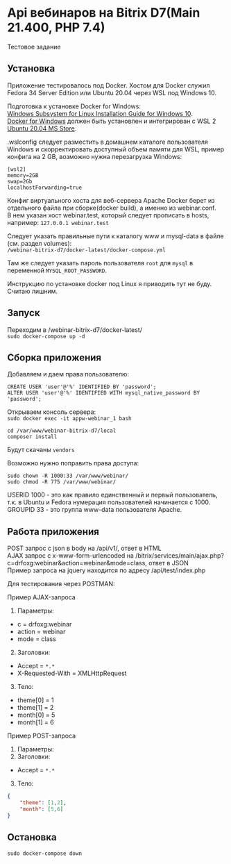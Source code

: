 # Api вебинаров на Bitrix D7(Main 21.400, PHP 7.4)
Тестовое задание
## Установка
Приложение тестировалось под Docker.
Хостом для Docker служил Fedora 34 Server Edition или Ubuntu 20.04 через WSL под Windows 10.  

Подготовка к установке Docker for Windows:  
[Windows Subsystem for Linux Installation Guide for Windows 10](https://docs.microsoft.com/en-us/windows/wsl/install-win10).  
[Docker for Windows](https://desktop.docker.com/win/stable/amd64/Docker%20Desktop%20Installer.exe) должен быть установлен и интегрирован с WSL 2 [Ubuntu 20.04 MS Store](https://www.microsoft.com/en-us/p/ubuntu-2004-lts/9n6svws3rx71?activetab=pivot:overviewtab).

.wslconfig следует разместить в домашнем каталоге пользователя Windows и скорректировать доступный объем памяти для WSL, пример конфига на 2 GB, возможно нужна перезагрузка Windows:  
```
[wsl2]  
memory=2GB  
swap=2Gb  
localhostForwarding=true
```

Конфиг виртуального хоста для веб-сервера Apache Docker берет из отдельного файла при сборке(docker build), а именно из webinar.conf.  
В нем указан хост webinar.test, который следует прописать в hosts, например: `127.0.0.1 webinar.test`  

Следует указать правильные пути к каталогу www и mysql-data в файле (см. раздел volumes):  
`/webinar-bitrix-d7/docker-latest/docker-compose.yml`  

Там же следует указать пароль пользователя `root` для `mysql` в переменной `MYSQL_ROOT_PASSWORD`.  
  
Инструкцию по установке docker под Linux я приводить тут не буду. Считаю лишним.

## Запуск
Переходим в /webinar-bitrix-d7/docker-latest/  
`sudo docker-compose up -d`

## Сборка приложения

Добавляем и даем права пользователю:  
```
CREATE USER 'user'@'%' IDENTIFIED BY 'password';
ALTER USER 'user'@'%' IDENTIFIED WITH mysql_native_password BY 'password';
```
  
Открываем консоль сервера:  
`sudo docker exec -it appw-webinar_1 bash`
  
```
cd /var/www/webinar-bitrix-d7/local
composer install
```
  
Будут скачаны `vendors`  
  
Возможно нужно поправить права доступа:  
```
sudo chown -R 1000:33 /var/www/webinar/
sudo chmod -R 775 /var/www/webinar/
```
  
USERID 1000 - это как правило единственный и первый пользователь, т.к. в Ubuntu и Fedora нумерация пользователей начинается с 1000.  
GROUPID 33 - это группа www-data пользователя Apache.   

## Работа приложения
POST запрос с json в body на /api/v1/, ответ в HTML  
AJAX запрос с x-www-form-urlencoded на /bitrix/services/main/ajax.php?c=drfoxg:webinar&action=webinar&mode=class, ответ в JSON  
Пример запроса на jquery находится по адресу /api/test/index.php  

Для тестирования через POSTMAN:  

Пример AJAX-запроса  
1. Параметры:
 - c = drfoxg:webinar
 - action = webinar
 - mode = class
2. Заголовки:
 - Accept = `*.*`
 - X-Requested-With = XMLHttpRequest
3. Тело:
 - theme[0] = 1
 - theme[1] = 2
 - month[0] = 5
 - month[1] = 6

Пример POST-запроса  
1. Параметры:
2. Заголовки:
 - Accept = `*.*`
3. Тело:
```json
{
    "theme": [1,2],
    "month": [5,6]
}
```

## Остановка
`sudo docker-compose down`
